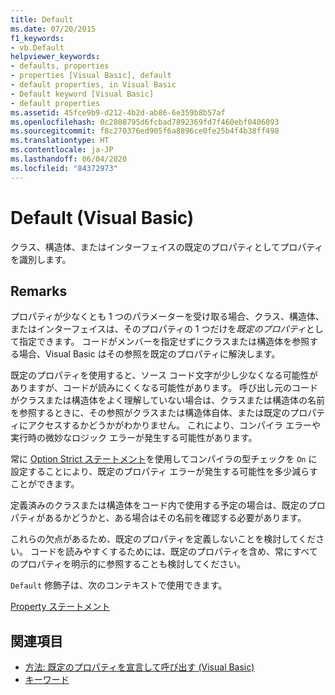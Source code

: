```yaml
---
title: Default
ms.date: 07/20/2015
f1_keywords:
- vb.Default
helpviewer_keywords:
- defaults, properties
- properties [Visual Basic], default
- default properties, in Visual Basic
- Default keyword [Visual Basic]
- default properties
ms.assetid: 45fce9b9-d212-4b2d-ab86-6e359b8b57af
ms.openlocfilehash: 0c2808795d6fcbad7892369fd7f460ebf0406093
ms.sourcegitcommit: f8c270376ed905f6a8896ce0fe25b4f4b38ff498
ms.translationtype: HT
ms.contentlocale: ja-JP
ms.lasthandoff: 06/04/2020
ms.locfileid: "84372973"
---
```

# <a name="default-visual-basic"></a>Default (Visual Basic)
クラス、構造体、またはインターフェイスの既定のプロパティとしてプロパティを識別します。  
  
## <a name="remarks"></a>Remarks  
 プロパティが少なくとも 1 つのパラメーターを受け取る場合、クラス、構造体、またはインターフェイスは、そのプロパティの 1 つだけを*既定のプロパティ*として指定できます。 コードがメンバーを指定せずにクラスまたは構造体を参照する場合、Visual Basic はその参照を既定のプロパティに解決します。  
  
 既定のプロパティを使用すると、ソース コード文字が少し少なくなる可能性がありますが、コードが読みにくくなる可能性があります。 呼び出し元のコードがクラスまたは構造体をよく理解していない場合は、クラスまたは構造体の名前を参照するときに、その参照がクラスまたは構造体自体、または既定のプロパティにアクセスするかどうかがわかりません。 これにより、コンパイラ エラーや実行時の微妙なロジック エラーが発生する可能性があります。  
  
 常に [Option Strict ステートメント](../statements/option-strict-statement.md)を使用してコンパイラの型チェックを `On` に設定することにより、既定のプロパティ エラーが発生する可能性を多少減らすことができます。  
  
 定義済みのクラスまたは構造体をコード内で使用する予定の場合は、既定のプロパティがあるかどうかと、ある場合はその名前を確認する必要があります。  
  
 これらの欠点があるため、既定のプロパティを定義しないことを検討してください。 コードを読みやすくするためには、既定のプロパティを含め、常にすべてのプロパティを明示的に参照することも検討してください。  
  
 `Default` 修飾子は、次のコンテキストで使用できます。  
  
 [Property ステートメント](../statements/property-statement.md)  
  
## <a name="see-also"></a>関連項目

- [方法: 既定のプロパティを宣言して呼び出す (Visual Basic)](../../programming-guide/language-features/procedures/how-to-declare-and-call-a-default-property.md)
- [キーワード](../keywords/index.md)
